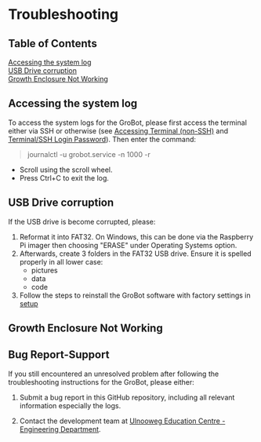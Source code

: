 # Troubleshooting

## Table of Contents
[Accessing the system log](#accessing-the-system-log)<br/>
[USB Drive corruption](#usb-drive-corruption)<br/>
[Growth Enclosure Not Working](#growth-enclosure-not-working)


## Accessing the system log
To access the system logs for the GroBot, please first access the terminal either via SSH or otherwise (see [Accessing Terminal (non-SSH)](FAQ.md#accessing-terminal-non-ssh) and [Terminal/SSH Login Password](FAQ.md#terminalssh-login-password)). Then enter the command:
> journalctl -u grobot.service -n 1000 -r
* Scroll using the scroll wheel.
* Press Ctrl+C to exit the log.

## USB Drive corruption
If the USB drive is become corrupted, please:
1. Reformat it into FAT32. On Windows, this can be done via the Raspberry Pi imager then choosing "ERASE" under Operating Systems option.
2. Afterwards, create 3 folders in the FAT32 USB drive. Ensure it is spelled properly in all lower case:
   * pictures
   * data
   * code
3. Follow the steps to reinstall the GroBot software with factory settings in [setup](Setup.md#installingupdating---reset-grobot-to-factory-settings)

## Growth Enclosure Not Working

## Bug Report-Support
If you still encountered an unresolved problem after following the troubleshooting instructions for the GroBot, please either:

1. Submit a bug report in this GitHub repository, including all relevant information especially the logs.

2. Contact the development team at [Ulnooweg Education Centre - Engineering Department](mailto:engineering@ulnooweg.ca).